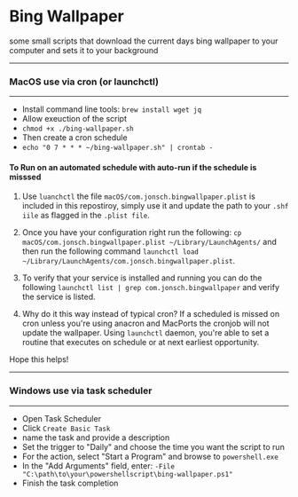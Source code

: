 # Bing Wallpaper
some small scripts that download the current days bing wallpaper to your computer and sets it to your background

------
### MacOS  use via cron (or launchctl)
------
- Install command line tools: ```brew install wget jq```
- Allow exeuction of the script
 - ```chmod +x ./bing-wallpaper.sh```
- Then create a cron schedule
 - ```echo "0 7 * * * ~/bing-wallpaper.sh" | crontab -```

#### To Run on an automated schedule with auto-run if the schedule is misssed
1. Use ```luanchctl``` the file ```macOS/com.jonsch.bingwallpaper.plist``` is included in this repostiroy, simply use it and update the path to your ```.shf iile``` as flagged in the ```.plist file```.

2. Once you have your configuration right run the following:
```cp macOS/com.jonsch.bingwallpaper.plist ~/Library/LaunchAgents/``` and then run the following command ```launchctl load ~/Library/LaunchAgents/com.jonsch.bingwallpaper.plist```.

3. To verify that your service is installed and running you can do the following ```launchctl list | grep com.jonsch.bingwallpaper``` and verify the service is listed.

4. Why do it this way instead of typical cron? If a scheduled is missed on cron unless you're using anacron and MacPorts the cronjob will not update the wallpaper. Using ```launchctl``` daemon, you're able to set a routine that executes on schedule or at next earliest opportunity. 

Hope this helps!

------
### Windows use via task scheduler
------
- Open Task Scheduler
- Click ```Create Basic Task```
- name the task and provide a description
- Set the trigger to "Daily" and choose the time you want the script to run
- For the action, select "Start a Program" and browse to ```powershell.exe```
- In the "Add Arguments" field, enter: ```-File "C:\path\to\your\powershellscript\bing-wallpaper.ps1"```
- Finish the task completion

